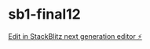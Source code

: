 # sb1-final12

[Edit in StackBlitz next generation editor ⚡️](https://stackblitz.com/~/github.com/drmas001/sb1-final12)